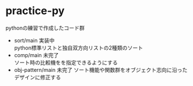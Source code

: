 # practice-py

pythonの練習で作成したコード群

- sort/main 実装中  
    python標準リストと独自双方向リストの2種類のソート  
- comp/main 未完了  
    ソート時の比較機をを指定できるようにする
- obj-pattern/main 未完了
    ソート機能や関数群をオブジェクト志向に沿ったデザインに修正する